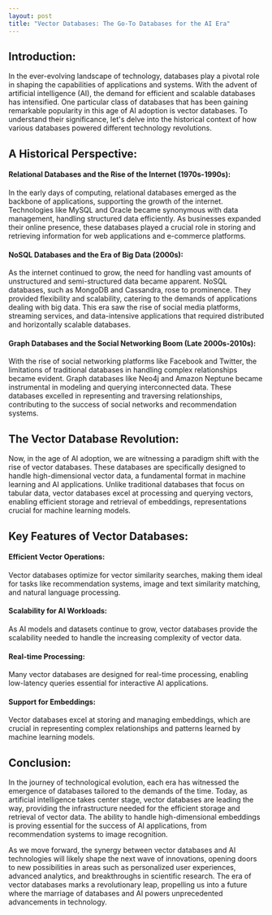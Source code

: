 ```yaml
---
layout: post
title: "Vector Databases: The Go-To Databases for the AI Era"
---
```



## Introduction:

In the ever-evolving landscape of technology, databases play a pivotal role in shaping the capabilities of applications and systems. With the advent of artificial intelligence (AI), the demand for efficient and scalable databases has intensified. One particular class of databases that has been gaining remarkable popularity in this age of AI adoption is vector databases. To understand their significance, let's delve into the historical context of how various databases powered different technology revolutions.

## A Historical Perspective:

#### Relational Databases and the Rise of the Internet (1970s-1990s):
In the early days of computing, relational databases emerged as the backbone of applications, supporting the growth of the internet. Technologies like MySQL and Oracle became synonymous with data management, handling structured data efficiently. As businesses expanded their online presence, these databases played a crucial role in storing and retrieving information for web applications and e-commerce platforms.

#### NoSQL Databases and the Era of Big Data (2000s):
As the internet continued to grow, the need for handling vast amounts of unstructured and semi-structured data became apparent. NoSQL databases, such as MongoDB and Cassandra, rose to prominence. They provided flexibility and scalability, catering to the demands of applications dealing with big data. This era saw the rise of social media platforms, streaming services, and data-intensive applications that required distributed and horizontally scalable databases.

#### Graph Databases and the Social Networking Boom (Late 2000s-2010s):
With the rise of social networking platforms like Facebook and Twitter, the limitations of traditional databases in handling complex relationships became evident. Graph databases like Neo4j and Amazon Neptune became instrumental in modeling and querying interconnected data. These databases excelled in representing and traversing relationships, contributing to the success of social networks and recommendation systems.

## The Vector Database Revolution:

Now, in the age of AI adoption, we are witnessing a paradigm shift with the rise of vector databases. These databases are specifically designed to handle high-dimensional vector data, a fundamental format in machine learning and AI applications. Unlike traditional databases that focus on tabular data, vector databases excel at processing and querying vectors, enabling efficient storage and retrieval of embeddings, representations crucial for machine learning models.

## Key Features of Vector Databases:

#### Efficient Vector Operations:
Vector databases optimize for vector similarity searches, making them ideal for tasks like recommendation systems, image and text similarity matching, and natural language processing.

#### Scalability for AI Workloads:
As AI models and datasets continue to grow, vector databases provide the scalability needed to handle the increasing complexity of vector data.

#### Real-time Processing:
Many vector databases are designed for real-time processing, enabling low-latency queries essential for interactive AI applications.

#### Support for Embeddings:
Vector databases excel at storing and managing embeddings, which are crucial in representing complex relationships and patterns learned by machine learning models.

## Conclusion:

In the journey of technological evolution, each era has witnessed the emergence of databases tailored to the demands of the time. Today, as artificial intelligence takes center stage, vector databases are leading the way, providing the infrastructure needed for the efficient storage and retrieval of vector data. The ability to handle high-dimensional embeddings is proving essential for the success of AI applications, from recommendation systems to image recognition.

As we move forward, the synergy between vector databases and AI technologies will likely shape the next wave of innovations, opening doors to new possibilities in areas such as personalized user experiences, advanced analytics, and breakthroughs in scientific research. The era of vector databases marks a revolutionary leap, propelling us into a future where the marriage of databases and AI powers unprecedented advancements in technology.